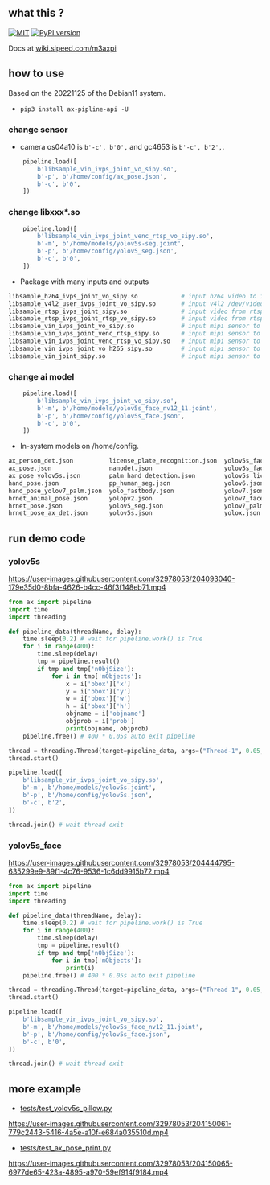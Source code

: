 ## what this ?

[![MIT](https://img.shields.io/badge/license-MIT-blue.svg)](./LICENSE)
[![PyPI version](https://badge.fury.io/py/ax-pipeline-api.svg)](https://badge.fury.io/py/ax-pipeline-api)

Docs at [wiki.sipeed.com/m3axpi](https://wiki.sipeed.com/m3axpi)

## how to use

Based on the 20221125 of the Debian11 system.

- `pip3 install ax-pipline-api -U`

### change sensor

- camera os04a10 is `b'-c', b'0',` and gc4653 is `b'-c', b'2',`.

```python
    pipeline.load([
        b'libsample_vin_ivps_joint_vo_sipy.so',
        b'-p', b'/home/config/ax_pose.json',
        b'-c', b'0',
    ])
```

### change libxxx*.so

```python
    pipeline.load([
        b'libsample_vin_ivps_joint_venc_rtsp_vo_sipy.so',
        b'-m', b'/home/models/yolov5s-seg.joint',
        b'-p', b'/home/config/yolov5_seg.json',
        b'-c', b'0',
    ])
```

- Package with many inputs and outputs

```bash
libsample_h264_ivps_joint_vo_sipy.so            # input h264 video to ivps joint output screen vo
libsample_v4l2_user_ivps_joint_vo_sipy.so       # input v4l2 /dev/videoX to ivps joint output screen vo
libsample_rtsp_ivps_joint_sipy.so               # input video from rtsp to ivps joint
libsample_rtsp_ivps_joint_rtsp_vo_sipy.so       # input video from rtsp to ivps joint output rtsp and screen vo
libsample_vin_ivps_joint_vo_sipy.so             # input mipi sensor to ivps joint output screen vo
libsample_vin_ivps_joint_venc_rtsp_sipy.so      # input mipi sensor to ivps joint output rtsp
libsample_vin_ivps_joint_venc_rtsp_vo_sipy.so   # input mipi sensor to ivps joint output rtsp and screen vo
libsample_vin_ivps_joint_vo_h265_sipy.so        # input mipi sensor to ivps joint output screen vo and save h265 video file.
libsample_vin_joint_sipy.so                     # input mipi sensor to ivps joint
```

### change ai model

```python
    pipeline.load([
        b'libsample_vin_ivps_joint_vo_sipy.so',
        b'-m', b'/home/models/yolov5s_face_nv12_11.joint',
        b'-p', b'/home/config/yolov5s_face.json',
        b'-c', b'0',
    ])
```

- In-system models on /home/config.

```bash
ax_person_det.json          license_plate_recognition.json  yolov5s_face.json
ax_pose.json                nanodet.json                    yolov5s_face_recognition.json
ax_pose_yolov5s.json        palm_hand_detection.json        yolov5s_license_plate.json
hand_pose.json              pp_human_seg.json               yolov6.json
hand_pose_yolov7_palm.json  yolo_fastbody.json              yolov7.json
hrnet_animal_pose.json      yolopv2.json                    yolov7_face.json
hrnet_pose.json             yolov5_seg.json                 yolov7_palm_hand.json
hrnet_pose_ax_det.json      yolov5s.json                    yolox.json
```

## run demo code

### yolov5s

https://user-images.githubusercontent.com/32978053/204093040-179e35d0-8bfa-4626-b4cc-46f3f148eb71.mp4

```python
from ax import pipeline
import time
import threading

def pipeline_data(threadName, delay):
    time.sleep(0.2) # wait for pipeline.work() is True
    for i in range(400):
        time.sleep(delay)
        tmp = pipeline.result()
        if tmp and tmp['nObjSize']:
            for i in tmp['mObjects']:
                x = i['bbox']['x']
                y = i['bbox']['y']
                w = i['bbox']['w']
                h = i['bbox']['h']
                objname = i['objname']
                objprob = i['prob']
                print(objname, objprob)
    pipeline.free() # 400 * 0.05s auto exit pipeline

thread = threading.Thread(target=pipeline_data, args=("Thread-1", 0.05, ))
thread.start()

pipeline.load([
    b'libsample_vin_ivps_joint_vo_sipy.so',
    b'-m', b'/home/models/yolov5s.joint',
    b'-p', b'/home/config/yolov5s.json',
    b'-c', b'2',
])

thread.join() # wait thread exit
```

### yolov5s_face

https://user-images.githubusercontent.com/32978053/204444795-635299e9-89f1-4c76-9536-1c6dd9915b72.mp4


```python
from ax import pipeline
import time
import threading

def pipeline_data(threadName, delay):
    time.sleep(0.2) # wait for pipeline.work() is True
    for i in range(400):
        time.sleep(delay)
        tmp = pipeline.result()
        if tmp and tmp['nObjSize']:
            for i in tmp['mObjects']:
                print(i)
    pipeline.free() # 400 * 0.05s auto exit pipeline

thread = threading.Thread(target=pipeline_data, args=("Thread-1", 0.05, ))
thread.start()

pipeline.load([
    b'libsample_vin_ivps_joint_vo_sipy.so',
    b'-m', b'/home/models/yolov5s_face_nv12_11.joint',
    b'-p', b'/home/config/yolov5s_face.json',
    b'-c', b'0',
])

thread.join() # wait thread exit
```

## more example

- [tests/test_yolov5s_pillow.py](tests/test_yolov5s_pillow.py)

https://user-images.githubusercontent.com/32978053/204150061-779c2443-5416-4a5e-a10f-e684a035510d.mp4

- [tests/test_ax_pose_print.py](tests/test_ax_pose_print.py)

https://user-images.githubusercontent.com/32978053/204150065-6977de65-423a-4895-a970-59ef914f9184.mp4
